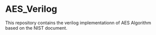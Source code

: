 # AES_Verilog
This repository contains the verilog implementationn of AES Algorithm based on the NIST document.
